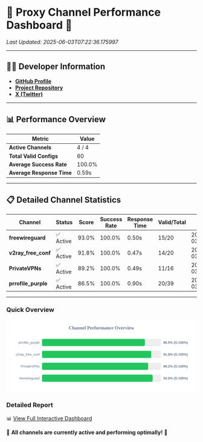 # 🌟 Proxy Channel Performance Dashboard 🌟

_Last Updated: 2025-06-03T07:22:36.175997_

---

## 👩‍💻 Developer Information

- **[GitHub Profile](https://github.com/4n0nymou3)**  
- **[Project Repository](https://github.com/4n0nymou3/multi-proxy-config-fetcher)**  
- **[X (Twitter)](https://x.com/4n0nymou3)**  

---

## 📊 Performance Overview

| Metric                | Value       |
|-----------------------|-------------|
| **Active Channels**   | 4 / 4       |
| **Total Valid Configs** | 60          |
| **Average Success Rate** | 100.0%      |
| **Average Response Time** | 0.59s       |

---

## 📋 Detailed Channel Statistics

| Channel          | Status     | Score  | Success Rate | Response Time | Valid/Total | Last Success               |
|------------------|------------|--------|--------------|---------------|-------------|----------------------------|
| **freewireguard**  | ✅ Active  | 93.0%  | 100.0% | 0.50s         | 15/20       | 2025-06-03T07:22:36.174272 |
| **v2ray_free_conf**  | ✅ Active  | 91.8%  | 100.0% | 0.47s         | 14/20       | 2025-06-03T07:22:35.131070 |
| **PrivateVPNs**  | ✅ Active  | 89.2%  | 100.0% | 0.49s         | 11/16       | 2025-06-03T07:22:35.651065 |
| **prrofile_purple**  | ✅ Active  | 86.5%  | 100.0% | 0.90s         | 20/39       | 2025-06-03T07:22:34.617730 |

---

### Quick Overview
<div align="center">
  <a href="https://raw.githubusercontent.com/nullluser/NullRepo/refs/heads/main/assets/channel_stats_chart.svg">
    <img src="https://raw.githubusercontent.com/nullluser/NullRepo/refs/heads/main/assets/channel_stats_chart.svg" alt="Source Performance Statistics" width="800">
  </a>
</div>

### Detailed Report
📊 [View Full Interactive Dashboard](https://htmlpreview.github.io/?https://github.com/nullluser/NullRepo/blob/main/assets/performance_report.html)

🎉 **All channels are currently active and performing optimally!** 🎉
